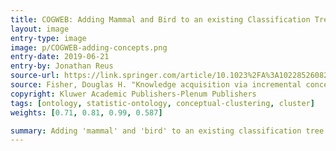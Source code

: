 ```yaml
---
title: COGWEB: Adding Mammal and Bird to an existing Classification Tree
layout: image
entry-type: image
image: p/COGWEB-adding-concepts.png
entry-date: 2019-06-21
entry-by: Jonathan Reus
source-url: https://link.springer.com/article/10.1023%2FA%3A1022852608280
source: Fisher, Douglas H. "Knowledge acquisition via incremental conceptual clustering." Machine learning 2.2 (1987): 139-172.
copyright: Kluwer Academic Publishers-Plenum Publishers
tags: [ontology, statistic-ontology, conceptual-clustering, cluster]
weights: [0.71, 0.81, 0.99, 0.587]

summary: Adding 'mammal' and 'bird' to an existing classification tree in the COGWEB algorithm. Each node represents an object class, Ci, that is summarized by a set of probabilities, P(value|Ci)
---
```

